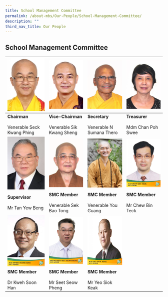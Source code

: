 ```yaml
---
title: School Management Committee
permalink: /about-mbs/Our-People/School-Management-Committee/
description: ""
third_nav_title: Our People
---
```

## School Management Committee

| ![Venerable Seck Kwang Phing](/images/venerable%20seck%20kwang%20phing.png)                                     |  ![Venerable Sik Kwang Sheng](/images/venerable%20sik%20kwang%20sheng.png)                                         |  ![Venerable N Sumana Thero](/images/venerable%20n%20sumana%20thero.png)   | ![](/images/mdm%20chan%20poh%20swee.png)                             |
|----------------------------------------|--------------------------------------------|---------------------------------------|--------------------------------|
| **Chairman**<br><br>Venerable Seck Kwang Phing | **Vice-Chairman**<br><br>Venerable Sik Kwang Sheng | **Secretary**<br><br>Venerable N Sumana Thero | **Treasurer**<br><br>Mdm Chan Poh Swee |
| ![Tan Yew Beng](/images/tan%20yew%20beng.Png) | ![Venerable Sek Bao Tong](/images/venerable%20sek%20bao%20tong.png) |  ![](/images/venerable%20you%20kwang.png)                   |                        ![](/images/mr-chew-bin-teck-725x1024.jpeg)       |
|     **Supervisor** <br><br>Mr Tan Yew Beng     |    **SMC Member** <br><br>Venerable Sek Bao Tong   |   **SMC Member** <br><br>Venerable You Guang  | **SMC Member** <br><br>Mr Chew Bin Teck |
|  ![](/images/smc-member-741x1024.jpeg)                                     |      ![](/images/wilfred.jpeg)                                     |     ![](/images/mr-yeo-siok-keak-725x1024.jpeg)                                 |                                |
|     **SMC Member** <br><br>Dr Kweh Soon Han    |      **SMC Member** <br><br>Mr Seet Seow Pheng     |    **SMC Member** <br><br>Mr Yeo Siok Keak    |                                |